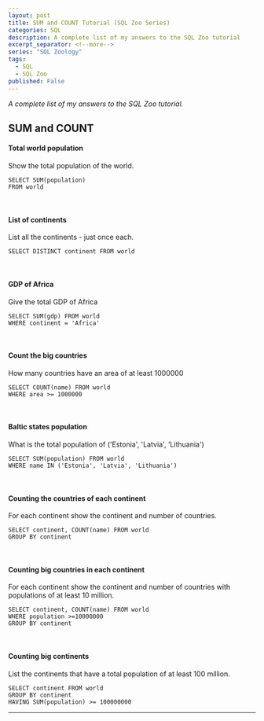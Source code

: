 ```yaml
---
layout: post
title: SUM and COUNT Tutorial (SQL Zoo Series)
categories: SQL
description: A complete list of my answers to the SQL Zoo tutorial
excerpt_separator: <!--more-->
series: "SQL Zoology"
tags:
  - SQL
  - SQL Zoo
published: False
---
```

*A complete list of my answers to the SQL Zoo tutorial.*

<!--more-->

## SUM and COUNT

#### Total world population

Show the total population of the world.

```
SELECT SUM(population)
FROM world
```
<br>

#### List of continents

List all the continents - just once each.

```
SELECT DISTINCT continent FROM world
```
<br>

#### GDP of Africa

Give the total GDP of Africa

```
SELECT SUM(gdp) FROM world
WHERE continent = 'Africa'
```
<br>

#### Count the big countries

How many countries have an area of at least 1000000

```
SELECT COUNT(name) FROM world
WHERE area >= 1000000
```
<br>

#### Baltic states population

What is the total population of ('Estonia', 'Latvia', 'Lithuania')

```
SELECT SUM(population) FROM world
WHERE name IN ('Estonia', 'Latvia', 'Lithuania')
```
<br>

#### Counting the countries of each continent

For each continent show the continent and number of countries.

```
SELECT continent, COUNT(name) FROM world
GROUP BY continent
```
<br>

#### Counting big countries in each continent

For each continent show the continent and number of countries with populations of at least 10 million.

```
SELECT continent, COUNT(name) FROM world
WHERE population >=10000000
GROUP BY continent
```
<br>

#### Counting big continents

List the continents that have a total population of at least 100 million.

```
SELECT continent FROM world
GROUP BY continent
HAVING SUM(population) >= 100000000
```

---
